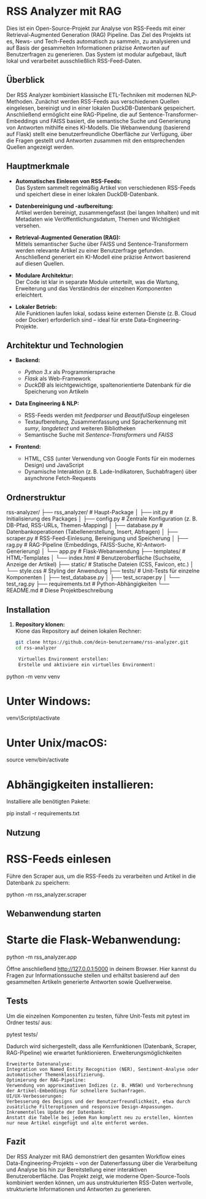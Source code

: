 # RSS Analyzer mit RAG

Dies ist ein Open-Source-Projekt zur Analyse von RSS-Feeds mit einer Retrieval-Augmented Generation (RAG) Pipeline. Das Ziel des Projekts ist es, News- und Tech-Feeds automatisch zu sammeln, zu analysieren und auf Basis der gesammelten Informationen präzise Antworten auf Benutzerfragen zu generieren. Das System ist modular aufgebaut, läuft lokal und verarbeitet ausschließlich RSS-Feed-Daten.

## Überblick

Der RSS Analyzer kombiniert klassische ETL-Techniken mit modernen NLP-Methoden. Zunächst werden RSS-Feeds aus verschiedenen Quellen eingelesen, bereinigt und in einer lokalen DuckDB-Datenbank gespeichert. Anschließend ermöglicht eine RAG-Pipeline, die auf Sentence-Transformer-Embeddings und FAISS basiert, die semantische Suche und Generierung von Antworten mithilfe eines KI-Modells. Die Webanwendung (basierend auf Flask) stellt eine benutzerfreundliche Oberfläche zur Verfügung, über die Fragen gestellt und Antworten zusammen mit den entsprechenden Quellen angezeigt werden.

## Hauptmerkmale

- **Automatisches Einlesen von RSS-Feeds:**  
  Das System sammelt regelmäßig Artikel von verschiedenen RSS-Feeds und speichert diese in einer lokalen DuckDB-Datenbank.

- **Datenbereinigung und -aufbereitung:**  
  Artikel werden bereinigt, zusammengefasst (bei langen Inhalten) und mit Metadaten wie Veröffentlichungsdatum, Themen und Wichtigkeit versehen.

- **Retrieval-Augmented Generation (RAG):**  
  Mittels semantischer Suche über FAISS und Sentence-Transformern werden relevante Artikel zu einer Benutzerfrage gefunden. Anschließend generiert ein KI-Modell eine präzise Antwort basierend auf diesen Quellen.

- **Modulare Architektur:**  
  Der Code ist klar in separate Module unterteilt, was die Wartung, Erweiterung und das Verständnis der einzelnen Komponenten erleichtert.

- **Lokaler Betrieb:**  
  Alle Funktionen laufen lokal, sodass keine externen Dienste (z. B. Cloud oder Docker) erforderlich sind – ideal für erste Data-Engineering-Projekte.

## Architektur und Technologien

- **Backend:**  
  - *Python 3.x* als Programmiersprache  
  - *Flask* als Web-Framework  
  - *DuckDB* als leichtgewichtige, spaltenorientierte Datenbank für die Speicherung von Artikeln

- **Data Engineering & NLP:**  
  - RSS-Feeds werden mit *feedparser* und *BeautifulSoup* eingelesen  
  - Textaufbereitung, Zusammenfassung und Spracherkennung mit *sumy*, *langdetect* und weiteren Bibliotheken  
  - Semantische Suche mit *Sentence-Transformers* und *FAISS*

- **Frontend:**  
  - HTML, CSS (unter Verwendung von Google Fonts für ein modernes Design) und JavaScript  
  - Dynamische Interaktion (z. B. Lade-Indikatoren, Suchabfragen) über asynchrone Fetch-Requests

## Ordnerstruktur

rss-analyzer/ ├── rss_analyzer/ # Haupt-Package │ ├── init.py # Initialisierung des Packages │ ├── config.py # Zentrale Konfiguration (z. B. DB-Pfad, RSS-URLs, Themen-Mapping) │ ├── database.py # Datenbankoperationen (Tabellenerstellung, Insert, Abfragen) │ ├── scraper.py # RSS-Feed-Einlesung, Bereinigung und Speicherung │ ├── rag.py # RAG-Pipeline (Embeddings, FAISS-Suche, KI-Antwort-Generierung) │ └── app.py # Flask-Webanwendung ├── templates/ # HTML-Templates │ └── index.html # Benutzeroberfläche (Suchseite, Anzeige der Artikel) ├── static/ # Statische Dateien (CSS, Favicon, etc.) │ └── style.css # Styling der Anwendung ├── tests/ # Unit-Tests für einzelne Komponenten │ ├── test_database.py
│ ├── test_scraper.py
│ └── test_rag.py ├── requirements.txt # Python-Abhängigkeiten └── README.md # Diese Projektbeschreibung


## Installation

1. **Repository klonen:**  
   Klone das Repository auf deinen lokalen Rechner:
   ```bash
   git clone https://github.com/dein-benutzername/rss-analyzer.git
   cd rss-analyzer

    Virtuelles Environment erstellen:
    Erstelle und aktiviere ein virtuelles Environment:

python -m venv venv
# Unter Windows:
venv\Scripts\activate
# Unter Unix/macOS:
source venv/bin/activate

# Abhängigkeiten installieren:
Installiere alle benötigten Pakete:

pip install -r requirements.txt

## Nutzung
# RSS-Feeds einlesen

Führe den Scraper aus, um die RSS-Feeds zu verarbeiten und Artikel in die Datenbank zu speichern:

python -m rss_analyzer.scraper

## Webanwendung starten

# Starte die Flask-Webanwendung:

python -m rss_analyzer.app

Öffne anschließend http://127.0.0.1:5000 in deinem Browser. Hier kannst du Fragen zur Informationssuche stellen und erhältst basierend auf den gesammelten Artikeln generierte Antworten sowie Quellverweise.

## Tests

Um die einzelnen Komponenten zu testen, führe Unit-Tests mit pytest im Ordner tests/ aus:

pytest tests/

Dadurch wird sichergestellt, dass alle Kernfunktionen (Datenbank, Scraper, RAG-Pipeline) wie erwartet funktionieren.
Erweiterungsmöglichkeiten

    Erweiterte Datenanalyse:
    Integration von Named Entity Recognition (NER), Sentiment-Analyse oder automatischer Themenklassifizierung.
    Optimierung der RAG-Pipeline:
    Verwendung von approximativen Indizes (z. B. HNSW) und Vorberechnung der Artikel-Embeddings für schnellere Suchanfragen.
    UI/UX-Verbesserungen:
    Verbesserung des Designs und der Benutzerfreundlichkeit, etwa durch zusätzliche Filteroptionen und responsive Design-Anpassungen.
    Inkrementelles Update der Datenbank:
    Anstatt die Tabelle bei jedem Run komplett neu zu erstellen, könnten nur neue Artikel eingefügt und alte entfernt werden.

## Fazit

Der RSS Analyzer mit RAG demonstriert den gesamten Workflow eines Data-Engineering-Projekts – von der Datenerfassung über die Verarbeitung und Analyse bis hin zur Bereitstellung einer interaktiven Benutzeroberfläche. Das Projekt zeigt, wie moderne Open-Source-Tools kombiniert werden können, um aus unstrukturierten RSS-Daten wertvolle, strukturierte Informationen und Antworten zu generieren.